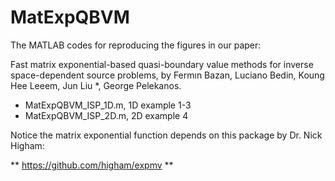 # MatExpQBVM
The MATLAB codes for reproducing the figures in our paper:

Fast matrix exponential-based quasi-boundary value methods for inverse
space-dependent source problems, by Fermın Bazan, Luciano Bedin, Koung Hee Leeem, Jun Liu *, George
Pelekanos.

- MatExpQBVM_ISP_1D.m, 1D example 1-3
- MatExpQBVM_ISP_2D.m, 2D example 4

Notice the matrix exponential function depends on this package by Dr. Nick Higham:

** https://github.com/higham/expmv **
